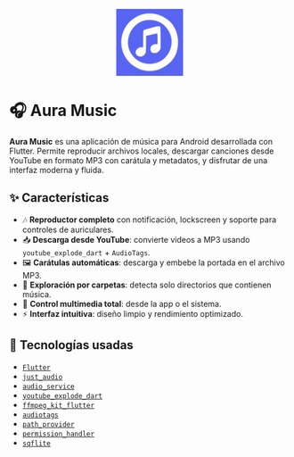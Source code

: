 <p align="center">
  <img src="assets/icon.png" alt="Aura Music Icon" width="120" />
</p>

# 🎧 Aura Music

**Aura Music** es una aplicación de música para Android desarrollada con Flutter. Permite reproducir archivos locales, descargar canciones desde YouTube en formato MP3 con carátula y metadatos, y disfrutar de una interfaz moderna y fluida.

## ✨ Características

- 🎶 **Reproductor completo** con notificación, lockscreen y soporte para controles de auriculares.
- 📥 **Descarga desde YouTube**: convierte videos a MP3 usando `youtube_explode_dart` + `AudioTags`.
- 🖼️ **Carátulas automáticas**: descarga y embebe la portada en el archivo MP3.
- 📂 **Exploración por carpetas**: detecta solo directorios que contienen música.
- 🔔 **Control multimedia total**: desde la app o el sistema.
- ⚡ **Interfaz intuitiva**: diseño limpio y rendimiento optimizado.

## 🧰 Tecnologías usadas

- [`Flutter`](https://flutter.dev/)
- [`just_audio`](https://pub.dev/packages/just_audio)
- [`audio_service`](https://pub.dev/packages/audio_service)
- [`youtube_explode_dart`](https://pub.dev/packages/youtube_explode_dart)
- [`ffmpeg_kit_flutter`](https://pub.dev/packages/ffmpeg_kit_flutter)
- [`audiotags`](https://pub.dev/packages/audiotags)
- [`path_provider`](https://pub.dev/packages/path_provider)
- [`permission_handler`](https://pub.dev/packages/permission_handler)
- [`sqflite`](https://pub.dev/packages/sqflite)
